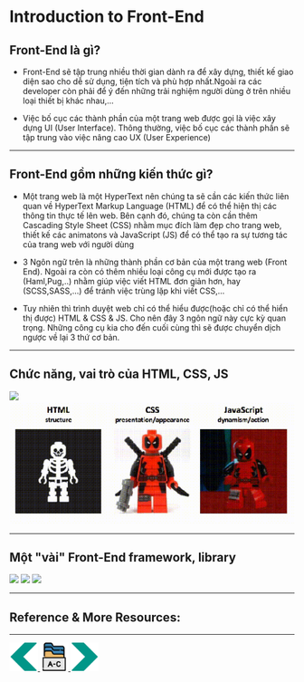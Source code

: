 # Introduction to Front-End
## Front-End là gì?
- Front-End sẽ tập trung nhiều thời gian dành ra để xây dựng, thiết kế giao diện sao cho dễ sử dụng, tiện tích và phù hợp nhất.Ngoài ra các developer còn phải để ý đến những trải nghiệm người dùng ở trên nhiều loại thiết bị khác nhau,...

- Việc bố cục các thành phần của một trang web được gọi là việc xây dựng UI (User Interface). Thông thường, việc bố cục các thành phần sẽ tập trung vào việc nâng cao UX (User Experience)

---

## Front-End gồm những kiến thức gì?
- Một trang web là một HyperText nên chúng ta sẽ cần các kiến thức liên quan về HyperText Markup Language (HTML) để có thể hiện thị các thông tin thực tế lên web. Bên cạnh đó, chúng ta còn cần thêm Cascading Style Sheet (CSS) nhằm mục đích làm đẹp cho trang web, thiết kế các animatons và JavaScript (JS) để có thể tạo ra sự tương tác của trang web với người dùng

- 3 Ngôn ngữ trên là những thành phần cơ bản của một trang web (Front End). Ngoài ra còn có thêm nhiều loại công cụ mới được tạo ra (Haml,Pug,..) nhằm giúp việc viết HTML đơn giản hơn, hay (SCSS,SASS,...) để tránh việc trùng lặp khi viết CSS,...

- Tuy nhiên thì trình duyệt web chỉ có thể hiểu được(hoặc chỉ có thể hiển thị được) HTML & CSS & JS. Cho nên đây 3 ngôn ngữ này cực kỳ quan trọng. Những công cụ kia cho đến cuối cùng thì sẽ được chuyển dịch ngược về lại 3 thứ cơ bản. 

---

## Chức năng, vai trò của HTML, CSS, JS
<img src="https://fiverr-res.cloudinary.com/images/t_main1,q_auto,f_auto,q_auto,f_auto/gigs/103480911/original/f5aa8f3579b2c7c5756a038e922e9f12765616b8/fix-your-html-css-javascript-or-jquery-bugs.jpg">

<img src="../sources/C4EJS/C4EJS-Lecture-1.2.gif">

---

## Một "vài" Front-End framework, library

<img src="https://miro.medium.com/max/1100/1*Q2t-jgIzVx_w1Cyy1YlbNw.png">

<img src="https://www.semaphore-software.com/semaphoresite/uploads/2019/10/Comparison-between-Top-Front-End-Development-Frameworks-in-2019.png">

<img src="https://res.cloudinary.com/practicaldev/image/fetch/s--YNqtZSvr--/c_limit%2Cf_auto%2Cfl_progressive%2Cq_auto%2Cw_880/https://dev-to-uploads.s3.amazonaws.com/i/9wk8729bhvd8qqsw21pe.png">

---

## Reference & More Resources:
---
<!-- Navigator -->
<div>
<a href="Lecture-01.1.Overview.md">
    <img width=50 src="../sources/left-arrow.svg" >
</a>
<a href="README.md">
    <img width=50 src="../sources/index.svg" >
</a>
<a href="Lecture-01.3.Introduction-to-HTML.md">
    <img  width=50 src="../sources/right-arrow.svg">
    </a>
</div>
<!-- Navigator -->